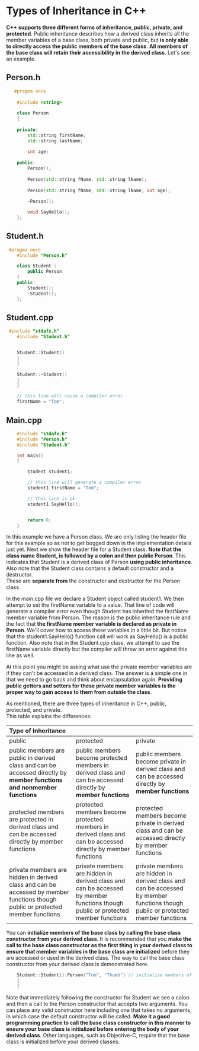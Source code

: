 # Types of Inheritance in C++
**C++ supports three different forms of inheritance, public, private, and protected**. 
Public inheritance describes how a derived class inherits all the member variables 
of a base class, both private and public, but **is only able to directly access the public 
members of the base class**.  **All members of the base class will retain their accessibility
in the derived class**.  Let's see an example.

## Person.h
```cpp
   #pragma once
    
    #include <string>
    
    class Person
    {
    
    private:
        std::string firstName;
        std::string lastName;
    
        int age;
    
    public:
        Person();
    
        Person(std::string fName, std::string lName);
    
        Person(std::string fName, std::string lName, int age);
    
        ~Person();

        void SayHello();
    };
```
## Student.h
```cpp
 #pragma once
    #include "Person.h"

    class Student :
        public Person
    {
    public:
        Student();
        ~Student();
    };
```
## Student.cpp
```cpp
 #include "stdafx.h"
    #include "Student.h"


    Student::Student()
    {
    }

    Student::~Student()
    {
    }

    // this line will cause a compiler error    
    firstName = "Tom";
```
## Main.cpp
```cpp
    #include "stdafx.h"
    #include "Person.h"
    #include "Student.h"

    int main()
    {

        Student student1;

        // this line will generate a compiler error
        student1.firstName = "Tom";

        // this line is ok
        student1.SayHello();


        return 0;
    }
```
In this example we have a Person class.  We are only listing the header file for this example
so as not to get bogged down in the implementation details just yet. Next we show the header file 
for a Student class.  **Note that the class name Student, is followed by a colon and then public
Person**.  This indicates that Student is a derived class of Person **using public inheritance**. 
Also note that the Student class contains a default constructor and a destructor.  
These are **separate from** the constructor and destructor for the Person class.

In the main.cpp file we declare a Student object called student1.  We then attempt to set the 
firstName variable to a value.  That line of code will generate a compiler error even though Student
has inherited the firstName member variable from Person.  The reason is the public inheritance
rule and the fact that **the firstName member variable is declared as private in Person**.  We'll 
cover how to access these variables in a little bit.  But notice that the student1.SayHello() 
function call will work as SayHello() is a public function.  Also note that in the Student.cpp class,
we attempt to use the firstName variable directly but the compiler will throw an error
against this line as well.

At this point you might be asking what use the private member variables are if they can't be accessed 
in a derived class.  The answer is a simple one in that we need to go back and think about encapsulation 
again.  **Providing public getters and setters for these private member variables is the proper way to
gain access to them from outside the class**. 

As mentioned, there are three types of inheritance in C++, public, protected, and private.  
This table explains the differences:

| Type of Inheritance| | |
|:---|:---|:---|
|public|protected|private|
|public members are public in derived class and can be accessed directly by **member functions and nonmember functions**|public members become protected members in derived class and can be accessed directly by **member functions**|public members become private in derived class and can be accessed directly by **member functions**|
|protected members are protected in derived class and can be accessed directly by member functions|protected members become protected members in derived class and can be accessed directly by member functions|protected members become private in derived class and can be accessed directly by member functions|private members are hidden in derived class and can be accessed by member functions though public or protected member functions|
|private members are hidden in derived class and can be accessed by member functions though public or protected member functions|private members are hidden in derived class and can be accessed by member functions though public or protected member functions|private members are hidden in derived class and can be accessed by member functions though public or protected member functions|

You can **initialize members of the base class by calling the base class constructor from your derived class**. 
It is recommended that you **make the call to the base class constructor as the first thing in your derived 
class to ensure that member variables in the base class are initialized** before they are accessed or used 
in the derived class.  The way to call the base class constructor from your derived class is demonstrated here.
```cpp
    Student::Student():Person("Tom", "Thumb") // initialize members of the base class
    {
    }
```
Note that immediately following the constructor for Student we see a colon and then a call to the Person 
constructor that accepts two arguments.  You can place any valid constructor here including one that 
takes no arguments, in which case the default constructor will be called. **Make it a good programming
practice to call the base class constructor in this manner to ensure your base class is initialized
before entering the body of your derived class**.  Other languages, such as Objective-C, require that
the base class is initialized before your derived classes.
